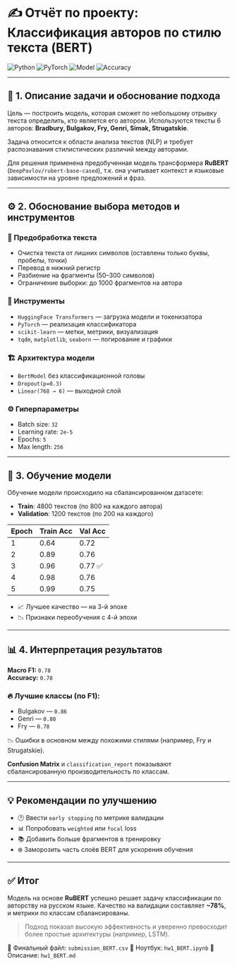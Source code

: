 # ✍️ Отчёт по проекту: Классификация авторов по стилю текста (BERT)

![Python](https://img.shields.io/badge/Python-3.10-blue?logo=python)
![PyTorch](https://img.shields.io/badge/Framework-PyTorch-red?logo=pytorch)
![Model](https://img.shields.io/badge/Model-RuBERT-green?logo=transformers)
![Accuracy](https://img.shields.io/badge/Val_Accuracy-78%25-brightgreen)

---

## 🧠 1. Описание задачи и обоснование подхода

Цель — построить модель, которая сможет по небольшому отрывку текста определить, кто является его автором. Используются тексты 6 авторов: **Bradbury, Bulgakov, Fry, Genri, Simak, Strugatskie**.

Задача относится к области анализа текстов (NLP) и требует распознавания стилистических различий между авторами.

Для решения применена предобученная модель трансформера **RuBERT** (`DeepPavlov/rubert-base-cased`), т.к. она учитывает контекст и языковые зависимости на уровне предложений и фраз.

---

## ⚙️ 2. Обоснование выбора методов и инструментов

### 📄 Предобработка текста
- Очистка текста от лишних символов (оставлены только буквы, пробелы, точки)
- Перевод в нижний регистр
- Разбиение на фрагменты (50–300 символов)
- Ограничение выборки: до 1000 фрагментов на автора

### 🧰 Инструменты
- `HuggingFace Transformers` — загрузка модели и токенизатора
- `PyTorch` — реализация классификатора
- `scikit-learn` — метки, метрики, визуализация
- `tqdm`, `matplotlib`, `seaborn` — логирование и графики

### 🏗 Архитектура модели
- `BertModel` без классификационной головы
- `Dropout(p=0.3)`
- `Linear(768 → 6)` — выходной слой

### ⚙️ Гиперпараметры
- Batch size: `32`
- Learning rate: `2e-5`
- Epochs: `5`
- Max length: `256`

---

## 🚀 3. Обучение модели

Обучение модели происходило на сбалансированном датасете:
- **Train**: 4800 текстов (по 800 на каждого автора)
- **Validation**: 1200 текстов (по 200 на каждого)

| Epoch | Train Acc | Val Acc |
|-------|-----------|---------|
| 1     | 0.64      | 0.72    |
| 2     | 0.89      | 0.76    |
| 3     | 0.96      | 0.77 ✅ |
| 4     | 0.98      | 0.76    |
| 5     | 0.99      | 0.75    |

- 📈 Лучшее качество — на 3-й эпохе
- 📉 Признаки переобучения с 4-й эпохи

---

## 📊 4. Интерпретация результатов

**Macro F1:** `0.78`  
**Accuracy:** `0.78`

### 🔥 Лучшие классы (по F1):
- Bulgakov — `0.86`
- Genri — `0.80`
- Fry — `0.78`

📉 Ошибки в основном между похожими стилями (например, Fry и Strugatskie).

**Confusion Matrix** и `classification_report` показывают сбалансированную производительность по классам.

---

## 💡 Рекомендации по улучшению

- 🕐 Ввести `early stopping` по метрике валидации
- 📊 Попробовать `weighted` или `focal` loss
- 📚 Добавить больше фрагментов в тренировку
- ❄️ Заморозить часть слоёв BERT для ускорения обучения

---

## ✅ Итог

Модель на основе **RuBERT** успешно решает задачу классификации по авторству на русском языке. Качество на валидации составляет **~78%**, и метрики по классам сбалансированы.

> Подход показал высокую эффективность и уверенно превосходит более простые архитектуры (например, LSTM).

📁 Финальный файл: `submission_BERT.csv`
📓 Ноутбук: `hw1_BERT.ipynb`
📄 Описание: `hw1_BERT.md`